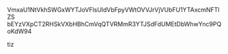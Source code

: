 VmxaU1NtVkhSWGxWYTJoVFlsUldVbFpyVWtOVVJrVjVUbFU1YTAxcmNFTlZS
bEYzVXpCT2RHSkVXbHBhCmVqQTVRMmR3YTJSdFdUMEtDbWhwYnc9PQoKdW94

tiz